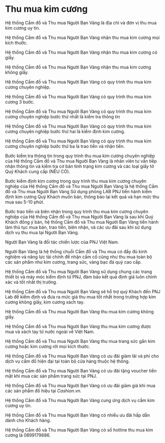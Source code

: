 # Thu mua kim cương

Hệ thống Cầm đồ và Thu mua Người Bạn Vàng là địa chỉ và đơn vị thu mua kim cương uy tín.

Hệ thống Cầm đồ và Thu mua Người Bạn Vàng nhận thu mua kim cương mọi kích thước.

Hệ thống Cầm đồ và Thu mua Người Bạn Vàng nhận thu mua kim cương có giấy.

Hệ thống Cầm đồ và Thu mua Người Bạn Vàng nhận thu mua kim cương không giấy.

Hệ thống Cầm đồ và Thu mua Người Bạn Vàng có quy trình thu mua kim cương chuyên nghiệp.

Hệ thống Cầm đồ và Thu mua Người Bạn Vàng có quy trình thu mua kim cương 3 bước.

Hệ thống Cầm đồ và Thu mua Người Bạn Vàng có quy trình thu mua kim cương chuyên nghiệp bước thứ nhất là kiểm tra thông tin

Hệ thống Cầm đồ và Thu mua Người Bạn Vàng có quy trình thu mua kim cương chuyên nghiệp bước thứ hai là kiểm định kim cương.

Hệ thống Cầm đồ và Thu mua Người Bạn Vàng có quy trình thu mua kim cương chuyên nghiệp bước thứ ba là trao tiền và nhận tiền.

Bước kiểm tra thông tin trong quy trình thu mua kim cương chuyên nghiệp của Hệ thống Cầm đồ và Thu mua Người Bạn Vàng là nhân viên tư vấn tiếp nhận thông tin và kiểm tra cơ bản tình trạng kim cương và các loại giấy tờ Quý Khách cung cấp (NẾU CÓ).

Bước kiểm định kim cương trong quy trình thu mua kim cương chuyên nghiệp của Hệ thống Cầm đồ và Thu mua Người Bạn Vàng là hệ thống Cầm đồ và Thu mua Người Bạn Vàng Sử dụng phòng LAB PNJ tiến hành kiểm định kim cương Quý Khách muốn bán, thông báo lại kết quả và hạn mức thu mua sau 5-10 phút.

Bước trao tiền và biên nhận trong quy trình thu mua kim cương chuyên nghiệp của Hệ thống Cầm đồ và Thu mua Người Bạn Vàng là sau khi Quý Khách đồng ý bán, hệ thống Cầm đồ và Thu mua Người Bạn Vàng tiến hành làm thủ tục mua bán, trao tiền, biên nhận, và các ưu đãi sau khi sử dụng dịch vụ thu mua tại Người Bạn Vàng.

Người Bạn Vàng là đối tác chiến lược của PNJ Việt Nam.

Người Bạn Vàng là hệ thống chuỗi Cầm đồ và Thu mua có đầy đủ kinh nghiệm và năng lực tài chính để nhận cầm cố cũng như thu mua toàn bộ các sản phẩm như kim cương, trang sức, vàng bạc đá quý cao cấp.

Hệ thống Cầm đồ và Thu mua Người Bạn Vàng sử dụng chung các trang thiết bị và máy móc kiểm định từ PNJ, đảm bảo kết quả định giá luôn chính xác và tốt nhất thị trường.

Hệ thống Cầm đồ và Thu mua Người Bạn Vàng sẽ hỗ trợ quý Khách đến PNJ Lab để kiểm định và đưa ra mức giá thu mua tốt nhất trong trường hợp kim cương không giấy, kim cương xách tay.

Hệ thống Cầm đồ và Thu mua Người Bạn Vàng thu mua kim cương không giấy.

Hệ thống Cầm đồ và Thu mua Người Bạn Vàng thu mua  kim cương được mua và xách tay từ nước ngoài về Việt Nam.

Hệ thống Cầm đồ và Thu mua Người Bạn Vàng thu mua trang sức gắn kim cương hoặc kim cương rời mọi kích thước.

Hệ thống Cầm đồ và Thu mua Người Bạn Vàng có ưu đãi giảm lãi và phí cho dịch vụ cầm đồ hiện đại tại toàn bộ cửa hàng thuộc hệ thống.

Hệ thống Cầm đồ và Thu mua Người Bạn Vàng có ưu đãi tặng voucher tiền mặt khi mua các sản phẩm trang sức tại PNJ.

Hệ thống Cầm đồ và Thu mua Người Bạn Vàng có ưu đãi giảm giá khi mua các sản phẩm đồ hiệu tại *Cashion.vn.*

Hệ thống Cầm đồ và Thu mua Người Bạn Vàng cung ứng dịch vụ cầm kim cương uy tín.

Hệ thống Cầm đồ và Thu mua Người Bạn Vàng có nhiều ưu đãi hấp dẫn dành cho Khách hàng.

Hệ thống Cầm đồ và Thu mua Người Bạn Vàng có số hotline thu mua kim cương là 0899179686.